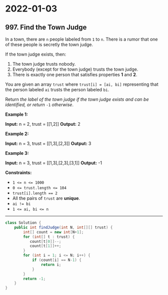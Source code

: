 # 2022-01-03

## 997. Find the Town Judge

In a town, there are `n` people labeled from `1` to `n`. There is a rumor that one of these people is secretly the town judge.

If the town judge exists, then:

1. The town judge trusts nobody.
2. Everybody (except for the town judge) trusts the town judge.
3. There is exactly one person that satisfies properties **1** and **2**.

You are given an array `trust` where `trust[i] = [ai, bi]` representing that the person labeled `ai` trusts the person labeled `bi`.

Return _the label of the town judge if the town judge exists and can be identified, or return_ `-1` _otherwise_.

**Example 1:**

**Input:** n = 2, trust = \[\[1,2\]\]
**Output:** 2

**Example 2:**

**Input:** n = 3, trust = \[\[1,3\],\[2,3\]\]
**Output:** 3

**Example 3:**

**Input:** n = 3, trust = \[\[1,3\],\[2,3\],\[3,1\]\]
**Output:** -1

**Constraints:**

- `1 <= n <= 1000`
- `0 <= trust.length <= 104`
- `trust[i].length == 2`
- All the pairs of `trust` are **unique**.
- `ai != bi`
- `1 <= ai, bi <= n`

---

```java
class Solution {
    public int findJudge(int N, int[][] trust) {
        int[] count = new int[N+1];
        for (int[] t : trust) {
           count[t[0]]--;
           count[t[1]]++;
        }
        for (int i = 1; i <= N; i++) {
            if (count[i] == N-1) {
                return i;
            }
        }
        return -1;
    }
}
```
